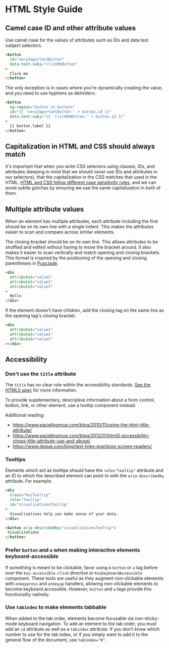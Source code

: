 # HTML Style Guide

## Camel case ID and other attribute values

Use camel case for the values of attributes such as IDs and data test subject selectors.

```html
<button
  id="veryImportantButton"
  data-test-subj="clickMeButton"
>
  Click me
</button>
```

The only exception is in cases where you're dynamically creating the value, and you need to use
hyphens as delimiters:

```html
<button
  ng-repeat="button in buttons"
  id="{{ 'veryImportantButton-' + button.id }}"
  data-test-subj="{{ 'clickMeButton-' + button.id }}"
>
  {{ button.label }}
</button>
```

## Capitalization in HTML and CSS should always match

It's important that when you write CSS selectors using classes, IDs, and attributes
(keeping in mind that we should _never_ use IDs and attributes in our selectors), that the
capitalization in the CSS matches that used in the HTML. [HTML and CSS follow different case sensitivity rules](http://reference.sitepoint.com/css/casesensitivity), and we can avoid subtle gotchas by ensuring we use the
same capitalization in both of them.

## Multiple attribute values

When an element has multiple attributes, each attribute including the first should be on its own line with a single indent.
This makes the attributes easier to scan and compare across similar elements.

The closing bracket should be on its own line. This allows attributes to be shuffled and edited without having to move the bracket around. It also makes it easier to scan vertically and match opening and closing brackets. This format
is inspired by the positioning of the opening and closing parentheses in [Pug/Jade](https://pugjs.org/language/attributes.html#multiline-attributes).

```html
<div
  attribute1="value1"
  attribute2="value2"
  attribute3="value3"
>
  Hello
</div>
```

If the element doesn't have children, add the closing tag on the same line as the opening tag's closing bracket.

```html
<div
  attribute1="value1"
  attribute2="value2"
  attribute3="value3"
></div>
```

## Accessibility

### Don't use the `title` attribute

The `title` has no clear role within the accessibility standards. 
[See the HTML5 spec](http://w3c.github.io/html/dom.html#the-title-attribute) for more information.

To provide supplementary, descriptive information about a form control, button, link, or other element, use
a tooltip component instead.

Additional reading:

* https://www.paciellogroup.com/blog/2010/11/using-the-html-title-attribute/
* https://www.paciellogroup.com/blog/2012/01/html5-accessibility-chops-title-attribute-use-and-abuse/
* https://www.deque.com/blog/text-links-practices-screen-readers/

### Tooltips

Elements which act as tooltips should have the `role="tooltip"` attribute and an ID to which the
described element can point to with the `aria-describedby` attribute. For example:

```html
<div
  class="kuiTooltip"
  role="tooltip"
  id="visualizationsTooltip"
>
  Visualizations help you make sense of your data.
</div>

<button aria-describedby="visualizationsTooltip">
 Visualizations
</button>
```

### Prefer `button` and `a` when making interactive elements keyboard-accessible

If something is meant to be clickable, favor using a `button` or `a` tag before over the `kui-accessible-click` directive or `KuiKeyboardAccessible` component. These tools are useful as they augment non-clickable elements with `onkeypress` and `onkeyup` handlers, allowing non-clickable elements to become keyboard accessible. However, `button` and `a` tags provide this functionality natively.

### Use `tabindex` to make elements tabbable

When added to the tab order, elements become focusable via non-sticky-mode keyboard navigation.
To add an element to the tab order, you must add an `id` attribute as well as a `tabindex` attribute. If you don't know which number to use for the tab index, or if you simply want to add it to the general flow of the document, use `tabindex="0"`.